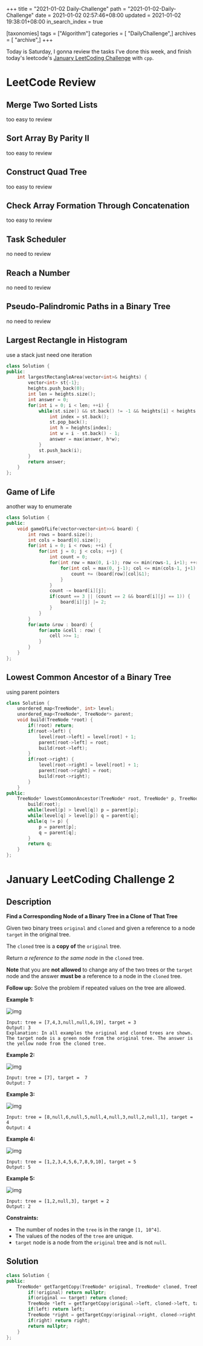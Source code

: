 +++
title = "2021-01-02 Daily-Challenge"
path = "2021-01-02-Daily-Challenge"
date = 2021-01-02 02:57:46+08:00
updated = 2021-01-02 19:38:01+08:00
in_search_index = true

[taxonomies]
tags = ["Algorithm"]
categories = [ "DailyChallenge",]
archives = [ "archive",]
+++

Today is Saturday, I gonna review the tasks I've done this week, and finish today's leetcode's [January LeetCoding Challenge](https://leetcode.com/explore/featured/card/january-leetcoding-challenge-2021/579/week-1-january-1st-january-7th/3590/) with `cpp`.

<!-- more -->

# LeetCode Review

## Merge Two Sorted Lists

too easy to review

## Sort Array By Parity II

too easy to review

## Construct Quad Tree

too easy to review

## Check Array Formation Through Concatenation

too easy to review

## Task Scheduler

no need to review

## Reach a Number

no need to review

## Pseudo-Palindromic Paths in a Binary Tree

no need to review

## Largest Rectangle in Histogram

use a stack just need one iteration

``` cpp
class Solution {
public:
    int largestRectangleArea(vector<int>& heights) {
        vector<int> st{-1};
        heights.push_back(0);
        int len = heights.size();
        int answer = 0;
        for(int i = 0; i < len; ++i) {
            while(st.size() && st.back() != -1 && heights[i] < heights[st.back()]) {
                int index = st.back();
                st.pop_back();
                int h = heights[index];
                int w = i - st.back() - 1;
                answer = max(answer, h*w);
            }
            st.push_back(i);
        }
        return answer;
    }
};
```

## Game of Life

another way to enumerate

``` cpp
class Solution {
public:
    void gameOfLife(vector<vector<int>>& board) {
        int rows = board.size();
        int cols = board[0].size();
        for(int i = 0; i < rows; ++i) {
            for(int j = 0; j < cols; ++j) {
                int count = 0;
                for(int row = max(0, i-1); row <= min(rows-1, i+1); ++row) {
                    for(int col = max(0, j-1); col <= min(cols-1, j+1); ++col) {
                        count += (board[row][col]&1);
                    }
                }
                count -= board[i][j];
                if(count == 3 || (count == 2 && board[i][j] == 1)) {
                    board[i][j] |= 2;
                }
            }
        }
        for(auto &row : board) {
            for(auto &cell : row) {
                cell >>= 1;
            }
        }
    }
};
```

## Lowest Common Ancestor of a Binary Tree

using parent pointers

``` cpp
class Solution {
    unordered_map<TreeNode*, int> level;
    unordered_map<TreeNode*, TreeNode*> parent;
    void build(TreeNode *root) {
        if(!root) return;
        if(root->left) {
            level[root->left] = level[root] + 1;
            parent[root->left] = root;
            build(root->left);
        }
        if(root->right) {
            level[root->right] = level[root] + 1;
            parent[root->right] = root;
            build(root->right);
        }
    }
public:
    TreeNode* lowestCommonAncestor(TreeNode* root, TreeNode* p, TreeNode* q) {
        build(root);
        while(level[p] > level[q]) p = parent[p];
        while(level[q] > level[p]) q = parent[q];
        while(q != p) {
            p = parent[p];
            q = parent[q];
        }
        return q;
    }
};
```

# January LeetCoding Challenge 2

## Description

**Find a Corresponding Node of a Binary Tree in a Clone of That Tree**

Given two binary trees `original` and `cloned` and given a reference to a node `target` in the original tree.

The `cloned` tree is a **copy of** the `original` tree.

Return *a reference to the same node* in the `cloned` tree.

**Note** that you are **not allowed** to change any of the two trees or the `target` node and the answer **must be** a reference to a node in the `cloned` tree.

**Follow up:** Solve the problem if repeated values on the tree are allowed.

**Example 1:**

![img](https://assets.leetcode.com/uploads/2020/02/21/e1.png)

```
Input: tree = [7,4,3,null,null,6,19], target = 3
Output: 3
Explanation: In all examples the original and cloned trees are shown. The target node is a green node from the original tree. The answer is the yellow node from the cloned tree.
```

**Example 2:**

![img](https://assets.leetcode.com/uploads/2020/02/21/e2.png)

```
Input: tree = [7], target =  7
Output: 7
```

**Example 3:**

![img](https://assets.leetcode.com/uploads/2020/02/21/e3.png)

```
Input: tree = [8,null,6,null,5,null,4,null,3,null,2,null,1], target = 4
Output: 4
```

**Example 4:**

![img](https://assets.leetcode.com/uploads/2020/02/21/e4.png)

```
Input: tree = [1,2,3,4,5,6,7,8,9,10], target = 5
Output: 5
```

**Example 5:**

![img](https://assets.leetcode.com/uploads/2020/02/21/e5.png)

```
Input: tree = [1,2,null,3], target = 2
Output: 2
```

**Constraints:**

- The number of nodes in the `tree` is in the range `[1, 10^4]`.
- The values of the nodes of the `tree` are unique.
- `target` node is a node from the `original` tree and is not `null`.

## Solution

``` cpp
class Solution {
public:
    TreeNode* getTargetCopy(TreeNode* original, TreeNode* cloned, TreeNode* target) {
        if(!original) return nullptr;
        if(original == target) return cloned;
        TreeNode *left = getTargetCopy(original->left, cloned->left, target);
        if(left) return left;
        TreeNode *right = getTargetCopy(original->right, cloned->right, target);
        if(right) return right;
        return nullptr;
    }
};
```
